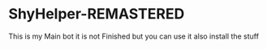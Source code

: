 # ShyHelper-REMASTERED
This is my Main bot it is not Finished but you can use it
also install the stuff
